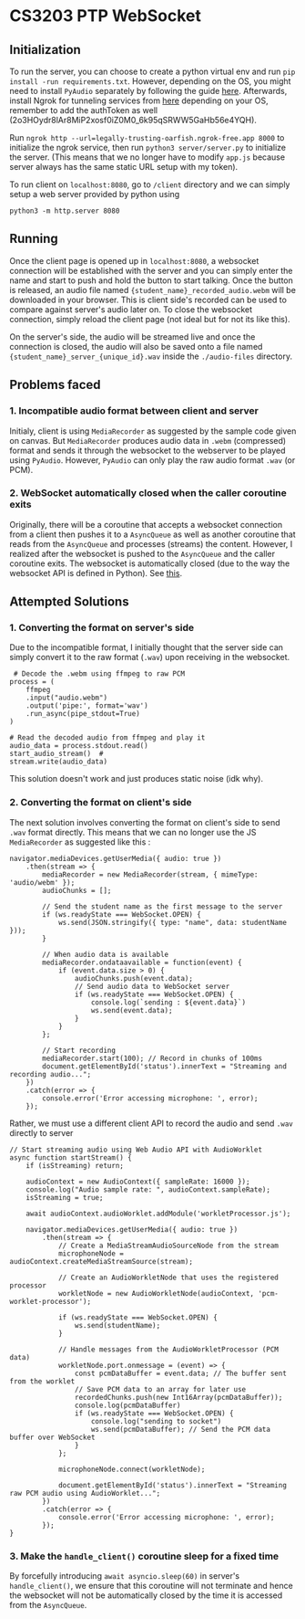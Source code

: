 # CS3203 PTP WebSocket

## Initialization
To run the server, you can choose to create a python virtual env and run `pip install -run requirements.txt`. However, depending on the OS, you might need to install `PyAudio` separately by following the guide [here](https://pypi.org/project/PyAudio/). Afterwards, install Ngrok for tunneling services from [here](https://ngrok.com/download) depending on your OS, remember to add the authToken as well (2o3HOydr8lAr8MiP2xosf0iZ0M0_6k95qSRWW5GaHb56e4YQH).

Run `ngrok http --url=legally-trusting-oarfish.ngrok-free.app 8000` to initialize the ngrok service, then run `python3 server/server.py` to initialize the server. (This means that we no longer have to modify `app.js` because server always has the same static URL setup with my token).

To run client on `localhost:8080`, go to `/client` directory and we can simply setup a web server provided by python using

```
python3 -m http.server 8080
```

## Running
Once the client page is opened up in `localhost:8080`, a websocket connection will be established with the server and you can simply enter the name and start to push and hold the button to start talking. Once the button is released, an audio file named `{student_name}_recorded_audio.webm` will be downloaded in your browser. This is client side's recorded can be used to compare against server's audio later on. To close the websocket connection, simply reload the client page (not ideal but for not its like this).

On the server's side, the audio will be streamed live and once the connection is closed, the audio will also be saved onto a file named `{student_name}_server_{unique_id}.wav` inside the `./audio-files` directory.

## Problems faced
### 1. Incompatible audio format between client and server
Initialy, client is using `MediaRecorder` as suggested by the sample code given on canvas. But `MediaRecorder` produces audio data in `.webm` (compressed) format and sends it through the websocket to the webserver to be played using `PyAudio`. However, `PyAudio` can only play the raw audio format `.wav` (or PCM). 

### 2. WebSocket automatically closed when the caller coroutine exits
Originally, there will be a coroutine that accepts a websocket connection from a client then pushes it to a `AsyncQueue` as well as another coroutine that reads from the `AsyncQueue` and processes (streams) the content. However, I realized after the websocket is pushed to the `AsyncQueue` and the caller coroutine exits. The websocket is automatically closed (due to the way the websocket API is defined in Python). See [this](https://github.com/python-websockets/websockets/issues/122).

## Attempted Solutions
### 1. Converting the format on server's side
Due to the incompatible format, I initially thought that the server side can simply convert it to the raw format (`.wav`) upon receiving in the websocket.
```
 # Decode the .webm using ffmpeg to raw PCM
process = (
    ffmpeg
    .input("audio.webm")
    .output('pipe:', format='wav')
    .run_async(pipe_stdout=True)
)

# Read the decoded audio from ffmpeg and play it
audio_data = process.stdout.read()
start_audio_stream()  #
stream.write(audio_data)
```
This solution doesn't work and just produces static noise (idk why).

### 2. Converting the format on client's side
The next solution involves converting the format on client's side to send `.wav` format directly. This means that we can no longer use the JS `MediaRecorder` as suggested like this : 

```
navigator.mediaDevices.getUserMedia({ audio: true })
    .then(stream => {
        mediaRecorder = new MediaRecorder(stream, { mimeType: 'audio/webm' });
        audioChunks = [];

        // Send the student name as the first message to the server
        if (ws.readyState === WebSocket.OPEN) {
            ws.send(JSON.stringify({ type: "name", data: studentName }));
        }

        // When audio data is available
        mediaRecorder.ondataavailable = function(event) {
            if (event.data.size > 0) {
                audioChunks.push(event.data);
                // Send audio data to WebSocket server
                if (ws.readyState === WebSocket.OPEN) {
                    console.log(`sending : ${event.data}`)
                    ws.send(event.data);
                }
            }
        };

        // Start recording
        mediaRecorder.start(100); // Record in chunks of 100ms
        document.getElementById('status').innerText = "Streaming and recording audio...";
    })
    .catch(error => {
        console.error('Error accessing microphone: ', error);
    });
```

Rather, we must use a different client API to record the audio and send `.wav` directly to server

```
// Start streaming audio using Web Audio API with AudioWorklet
async function startStream() {
    if (isStreaming) return;

    audioContext = new AudioContext({ sampleRate: 16000 });
    console.log("Audio sample rate: ", audioContext.sampleRate);
    isStreaming = true;

    await audioContext.audioWorklet.addModule('workletProcessor.js');

    navigator.mediaDevices.getUserMedia({ audio: true })
        .then(stream => {
            // Create a MediaStreamAudioSourceNode from the stream
            microphoneNode = audioContext.createMediaStreamSource(stream);

            // Create an AudioWorkletNode that uses the registered processor
            workletNode = new AudioWorkletNode(audioContext, 'pcm-worklet-processor');

            if (ws.readyState === WebSocket.OPEN) {
                ws.send(studentName);
            }

            // Handle messages from the AudioWorkletProcessor (PCM data)
            workletNode.port.onmessage = (event) => {
                const pcmDataBuffer = event.data; // The buffer sent from the worklet
                // Save PCM data to an array for later use
                recordedChunks.push(new Int16Array(pcmDataBuffer)); 
                console.log(pcmDataBuffer)
                if (ws.readyState === WebSocket.OPEN) {
                    console.log("sending to socket")
                    ws.send(pcmDataBuffer); // Send the PCM data buffer over WebSocket
                }
            };

            microphoneNode.connect(workletNode);

            document.getElementById('status').innerText = "Streaming raw PCM audio using AudioWorklet...";
        })
        .catch(error => {
            console.error('Error accessing microphone: ', error);
        });
}
```

### 3. Make the `handle_client()` coroutine sleep for a fixed time
By forcefully introducing `await asyncio.sleep(60)` in server's `handle_client()`, we ensure that this coroutine will not terminate and hence the websocket will not be automatically closed by the time it is accessed from the `AsyncQueue`.
